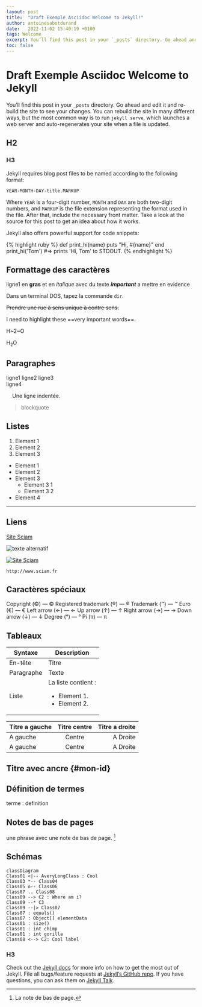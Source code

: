```yaml
---
layout: post
title:  "Draft Exemple Asciidoc Welcome to Jekyll!"
author: antoinesabotdurand
date:   2022-11-02 15:40:19 +0100
tags: Welcome
excerpt: You’ll find this post in your `_posts` directory. Go ahead and edit it and re-build the site to see your changes.
toc: false
---
```


# Draft Exemple Asciidoc Welcome to Jekyll

You’ll find this post in your `_posts` directory. Go ahead and edit it and re-build the site to see your changes. You can rebuild the site in many different ways, but the most common way is to run `jekyll serve`, which launches a web server and auto-regenerates your site when a file is updated.

## H2

### H3

Jekyll requires blog post files to be named according to the following format:

`YEAR-MONTH-DAY-title.MARKUP`

Where `YEAR` is a four-digit number, `MONTH` and `DAY` are both two-digit numbers, and `MARKUP` is the file extension representing the format used in the file. After that, include the necessary front matter. Take a look at the source for this post to get an idea about how it works.

Jekyll also offers powerful support for code snippets:

{% highlight ruby %}
def print_hi(name)
  puts "Hi, #{name}"
end
print_hi('Tom')
#=> prints 'Hi, Tom' to STDOUT.
{% endhighlight %}


## Formattage des caractères

ligne1 en **gras** et en *italique* avec du texte ***important*** a mettre en evidence  

Dans un terminal DOS, tapez la commande `dir`.

~~Prendre une rue à sens unique à contre sens.~~

I need to highlight these ==very important words==.

H~2~O 

H<sub>2</sub>O

## Paragraphes

ligne1
ligne2
ligne3<br>
ligne4

&nbsp;&nbsp;&nbsp;&nbsp;Une ligne indentée.

> blockquote

## Listes

1. Element 1
2. Element 2
3. Element 3


- Element 1
- Element 2
- Element 3
    - Element 3 1
    - Element 3 2
- Element 4

---

## Liens

[Site Sciam](https://sciam.fr/fr/)

![texte alternatif](image.jpg)

[![Site Sciam]( /images/logo_sciam.jpg "Le site de Sciam")](https://sciam.fr/fr/)


`http://www.sciam.fr`

## Caractères spéciaux

Copyright (©) — &copy;
Registered trademark (®) — &reg;
Trademark (™) — &trade;
Euro (€) — &euro;
Left arrow (←) — &larr;
Up arrow (↑) — &uarr;
Right arrow (→) — &rarr;
Down arrow (↓) — &darr;
Degree (°) — &#176;
Pi (π) — &#960;

## Tableaux

| Syntaxe | Description |
| ----------- | ----------- |
| En-tête | Titre |
| Paragraphe | Texte |
| Liste | La liste contient : <ul><li>Element 1.</li><li>Element 2.</li></ul> |

| Titre a gauche | Titre centre | Titre a droite |
| :--- | :----: | ---: |
| A gauche | Centre | A Droite |
| A gauche | Centre | A Droite |

## Titre avec ancre {#mon-id}

## Définition de termes

terme
: definition


## Notes de bas de pages

une phrase avec une note de bas de page. [^1]

[^1]: La note de bas de page.

## Schémas

```mermaid
classDiagram
Class01 <|-- AveryLongClass : Cool
Class03 *-- Class04
Class05 o-- Class06
Class07 .. Class08
Class09 --> C2 : Where am i?
Class09 --* C3
Class09 --|> Class07
Class07 : equals()
Class07 : Object[] elementData
Class01 : size()
Class01 : int chimp
Class01 : int gorilla
Class08 <--> C2: Cool label
```


### H3

Check out the [Jekyll docs][jekyll-docs] for more info on how to get the most out of Jekyll. File all bugs/feature requests at [Jekyll’s GitHub repo][jekyll-gh]. If you have questions, you can ask them on [Jekyll Talk][jekyll-talk].

[jekyll-docs]: https://jekyllrb.com/docs/home
[jekyll-gh]:   https://github.com/jekyll/jekyll
[jekyll-talk]: https://talk.jekyllrb.com/
